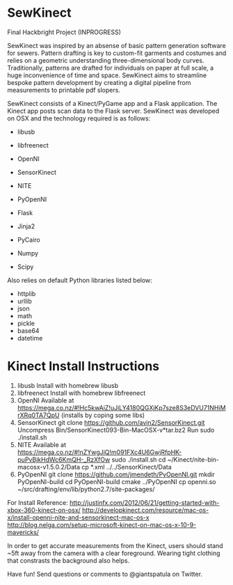 SewKinect
=========

Final Hackbright Project (INPROGRESS)

SewKinect was inspired by an absense of basic pattern generation software for sewers. Pattern drafting is key to custom-fit garments and costumes and relies on a geometric understanding three-dimensional body curves. Traditionally, patterns are drafted for individuals on paper at full scale, a huge inconvenience of time and space. SewKinect aims to streamline bespoke pattern development by creating a digital pipeline from measurements to printable pdf slopers.

SewKinect consists of a Kinect/PyGame app and a Flask application. The Kinect app posts scan data to the Flask server. SewKinect was developed on OSX and the technology required is as follows: 

- libusb
- libfreenect
- OpenNI
- SensorKinect
- NITE
- PyOpenNI

- Flask
- Jinja2
- PyCairo
- Numpy
- Scipy

Also relies on default Python libraries listed below: 

- httplib
- urllib
- json
- math
- pickle
- base64
- datetime


Kinect Install Instructions
==================
1. libusb
  Install with homebrew libusb
2. libfreenect
  Install with homebrew libfreenect
3. OpenNI
  Available at https://mega.co.nz/#!Hc5kwAiZ!uJiLY4180QGXjKp7sze8S3eDVU71NHiMrXRq0TA7QpU
   (installs by coping some libs)
4. SensorKinect
  git clone https://github.com/avin2/SensorKinect.git
  Uncompress Bin/SensorKinect093-Bin-MacOSX-v*tar.bz2
  Run sudo ./install.sh
4. NITE
  Available at https://mega.co.nz/#!nZYwgJiQ!m091FXc4U6GwjRfpHK-puPvBjkHdWc6KmQH-_RzXfOw
  sudo ./install.sh
  cd ~/Kinect/nite-bin-macosx-v1.5.0.2/Data
  cp *.xml ../../SensorKinect/Data
5. PyOpenNI
  git clone https://github.com/jmendeth/PyOpenNI.git
  mkdir PyOpenNI-build
  cd PyOpenNI-build
  cmake ../PyOpenNI
  cp openni.so ~/src/drafting/env/lib/python2.7/site-packages/
  
For Install Reference: 
http://justinfx.com/2012/06/21/getting-started-with-xbox-360-kinect-on-osx/
http://developkinect.com/resource/mac-os-x/install-openni-nite-and-sensorkinect-mac-os-x
http://blog.nelga.com/setup-microsoft-kinect-on-mac-os-x-10-9-mavericks/

In order to get accurate measurements from the Kinect, users should stand ~5ft away from the camera with a clear foreground. Wearing tight clothing that constrasts the background also helps. 

Have fun! Send questions or comments to @giantspatula on Twitter. 
